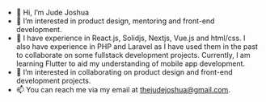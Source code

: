 - 👋 Hi, I’m Jude Joshua
- 👀 I’m interested in product design, mentoring and front-end development.
- 🌱 I have experience in React.js, Solidjs, Nextjs, Vue.js and html/css. I also have experience in PHP and Laravel as I have used them in the past to collaborate on some fullstack development projects. Currently, I am learning Flutter to aid my understanding of mobile app development.
- 💞️ I’m interested in collaborating on product design and front-end development projects.
- 📫 You can reach me via my email at thejudejoshua@gmail.com.

<!---
judejoshua/judejoshua is a ✨ special ✨ repository because its `README.md` (this file) appears on your GitHub profile.
You can click the Preview link to take a look at your changes.
--->
